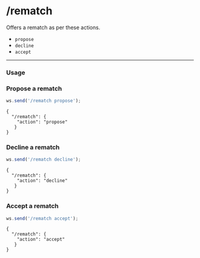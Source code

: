 # /rematch

Offers a rematch as per these actions.

- `propose`
- `decline`
- `accept`

---

### Usage

### Propose a rematch

```js
ws.send('/rematch propose');
```

```text
{
  "/rematch": {
    "action": "propose"
   }
}
```

### Decline a rematch

```js
ws.send('/rematch decline');
```

```text
{
  "/rematch": {
    "action": "decline"
   }
}
```

### Accept a rematch

```js
ws.send('/rematch accept');
```

```text
{
  "/rematch": {
    "action": "accept"
   }
}
```
